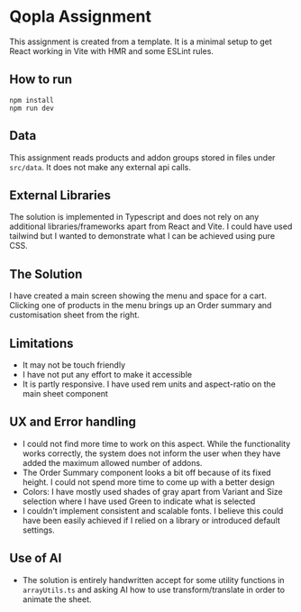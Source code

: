 # Qopla Assignment

This assignment is created from a template. It is a minimal setup to get React working in Vite with HMR and some ESLint rules.

## How to run

```
npm install
npm run dev
```

## Data

This assignment reads products and addon groups stored in files under `src/data`. It does not make any external api calls.

## External Libraries

The solution is implemented in Typescript and does not rely on any additional libraries/frameworks apart from React and Vite. I could have used tailwind but I wanted to demonstrate what I can be achieved using pure CSS.

## The Solution

I have created a main screen showing the menu and space for a cart. Clicking one of products in the menu brings up an Order summary and customisation sheet from the right.

## Limitations

 - It may not be touch friendly
 - I have not put any effort to make it accessible
 - It is partly responsive. I have used rem units and aspect-ratio on the main sheet component

## UX and Error handling

- I could not find more time to work on this aspect. While the functionality works correctly, the system does not inform the user when they have added the maximum allowed number of addons.
- The Order Summary component looks a bit off because of its fixed height. I could not spend more time to come up with a better design
- Colors: I have mostly used shades of gray apart from Variant and Size selection where I have used Green to indicate what is selected
- I couldn't implement consistent and scalable fonts. I believe this could have been easily achieved if I relied on a library or introduced default settings.

## Use of AI

- The solution is entirely handwritten accept for some utility functions in `arrayUtils.ts` and asking AI how to use transform/translate in order to animate the sheet.
